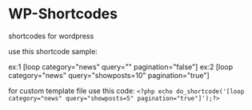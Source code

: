 # WP-Shortcodes
shortcodes for wordpress

use this shortcode sample:

ex:1 [loop category="news" query="" pagination="false"]
ex:2 [loop category="news" query="showposts=10" pagination="true"]

for custom template file use this code:
`<?php echo do_shortcode('[loop category="news" query="showposts=5" pagination="true"]');?>`
